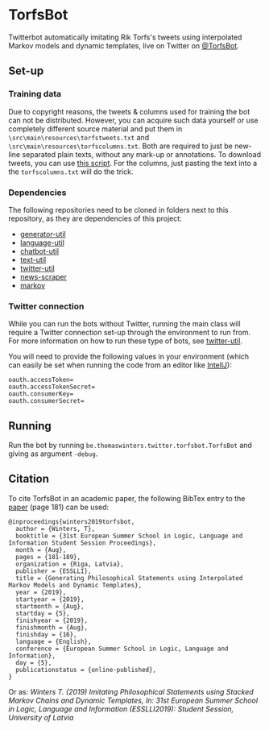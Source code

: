 # TorfsBot
Twitterbot automatically imitating Rik Torfs's tweets using interpolated Markov models and dynamic templates, live on Twitter on [@TorfsBot](https://twitter.com/TorfsBot).

## Set-up

### Training data
Due to copyright reasons, the tweets & columns used for training the bot can not be distributed.
However, you can acquire such data yourself or use completely different source material and put them in `\src\main\resources\torfstweets.txt` and `\src\main\resources\torfscolumns.txt`.
Both are required to just be new-line separated plain texts, without any mark-up or annotations.
To download tweets, you can use [this script](https://github.com/twinters/twitter-util/blob/master/src/main/java/be/thomaswinters/twitter/util/download/TweetDownloader.java).
For the columns, just pasting the text into a the `torfscolumns.txt` will do the trick.

### Dependencies

The following repositories need to be cloned in folders next to this repository, as they are dependencies of this project:
- [generator-util](https://github.com/twinters/generator-util)
- [language-util](https://github.com/twinters/language-util)
- [chatbot-util](https://github.com/twinters/chatbot-util)
- [text-util](https://github.com/twinters/text-util)
- [twitter-util](https://github.com/twinters/twitter-util)
- [news-scraper](https://github.com/twinters/news-scraper)
- [markov](https://github.com/twinters/markov)

### Twitter connection

While you can run the bots without Twitter, running the main class will require a Twitter connection set-up through the environment to run from.
For more information on how to run these type of bots, see [twitter-util](https://github.com/twinters/twitter-util).

You will need to provide the following values in your environment (which can easily be set when running the code from an editor like [IntellJ](https://www.jetbrains.com/idea/)):

```.env
oauth.accessToken=
oauth.accessTokenSecret=
oauth.consumerKey=
oauth.consumerSecret=
```


## Running

Run the bot by running `be.thomaswinters.twitter.torfsbot.TorfsBot` and giving as argument `-debug`.

## Citation
To cite TorfsBot in an academic paper, the following BibTex entry to the [paper](http://esslli2019.folli.info/wp-content/uploads/2019/08/tentative_proceedings.pdf) (page 181) can be used:

```
@inproceedings{winters2019torfsbot,
  author = {Winters, T},
  booktitle = {31st European Summer School in Logic, Language and Information Student Session Proceedings},
  month = {Aug},
  pages = {181-189},
  organization = {Riga, Latvia},
  publisher = {ESSLLI},
  title = {Generating Philosophical Statements using Interpolated Markov Models and Dynamic Templates},
  year = {2019},
  startyear = {2019},
  startmonth = {Aug},
  startday = {5},
  finishyear = {2019},
  finishmonth = {Aug},
  finishday = {16},
  language = {English},
  conference = {European Summer School in Logic, Language and Information},
  day = {5},
  publicationstatus = {online-published},
}
```


Or as: *Winters T. (2019) Imitating Philosophical Statements using Stacked Markov Chains and Dynamic Templates, In: 31st European Summer School in Logic, Language and Information (ESSLLI2019): Student Session, University of Latvia*
